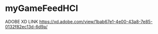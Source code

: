 # myGameFeedHCI

ADOBE XD LINK https://xd.adobe.com/view/1bab67e1-4e00-43a8-7e85-0132f82ec13d-6d9a/
